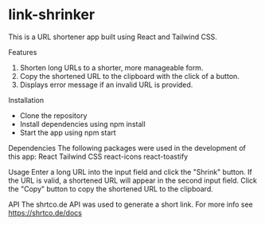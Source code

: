 # link-shrinker

This is a URL shortener app built using React and Tailwind CSS.

Features
1. Shorten long URLs to a shorter, more manageable form.
2. Copy the shortened URL to the clipboard with the click of a button.
3. Displays error message if an invalid URL is provided.

Installation
- Clone the repository
- Install dependencies using npm install
- Start the app using npm start

Dependencies
The following packages were used in the development of this app:
React
Tailwind CSS
react-icons
react-toastify

Usage
Enter a long URL into the input field and click the "Shrink" button.
If the URL is valid, a shortened URL will appear in the second input field.
Click the "Copy" button to copy the shortened URL to the clipboard.

API
The shrtco.de API was used to generate a short link. For more info see https://shrtco.de/docs
